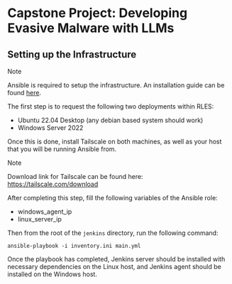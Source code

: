 # Capstone Project: Developing Evasive Malware with LLMs

## Setting up the Infrastructure

> [!NOTE]
> Ansible is required to setup the infrastructure. An installation guide can be found [here](https://docs.ansible.com/ansible/latest/installation_guide/index.html).

The first step is to request the following two deployments within RLES:

- Ubuntu 22.04 Desktop (any debian based system should work)
- Windows Server 2022

Once this is done, install Tailscale on both machines, as well as your host that you will be running Ansible from.

> [!NOTE]
> Download link for Tailscale can be found here: https://tailscale.com/download

After completing this step, fill the following variables of the Ansible role:

- windows_agent_ip
- linux_server_ip

Then from the root of the `jenkins` directory, run the following command:

```
ansible-playbook -i inventory.ini main.yml
```

Once the playbook has completed, Jenkins server should be installed with necessary dependencies on the Linux host, and Jenkins agent should be installed on the Windows host.
